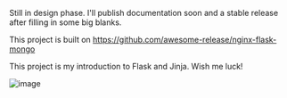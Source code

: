 Still in design phase. I'll publish documentation soon and a stable release after filling in some big blanks. 

This project is built on https://github.com/awesome-release/nginx-flask-mongo

This project is my introduction to Flask and Jinja. Wish me luck!



![image](https://github.com/user-attachments/assets/9b7a84a6-579d-4b83-99c5-408b88839f08)
